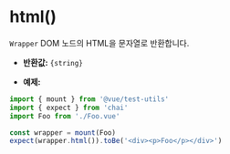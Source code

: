 # html()

`Wrapper` DOM 노드의 HTML을 문자열로 반환합니다.

- **반환값:** `{string}`

- **예제:**

```js
import { mount } from '@vue/test-utils'
import { expect } from 'chai'
import Foo from './Foo.vue'

const wrapper = mount(Foo)
expect(wrapper.html()).toBe('<div><p>Foo</p></div>')
```
